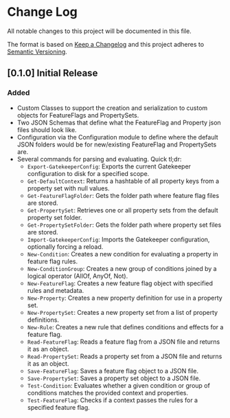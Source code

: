 # Change Log

All notable changes to this project will be documented in this file.

The format is based on [Keep a Changelog](http://keepachangelog.com/)
and this project adheres to [Semantic Versioning](http://semver.org/).

## [0.1.0] Initial Release

### Added

- Custom Classes to support the creation and serialization to custom objects for
  FeatureFlags and PropertySets.
- Two JSON Schemas that define what the FeatureFlag and Property json files
  should look like.
- Configuration via the Configuration module to define where the default JSON
  folders would be for new/existing FeatureFlag and PropertySets are.
- Several commands for parsing and evaluating. Quick tl;dr:
  - `Export-GatekeeperConfig`: Exports the current Gatekeeper configuration to
    disk for a specified scope.
  - `Get-DefaultContext`: Returns a hashtable of all property keys from a
    property set with null values.
  - `Get-FeatureFlagFolder`: Gets the folder path where feature flag files are
    stored.
  - `Get-PropertySet`: Retrieves one or all property sets from the default
    property set folder.
  - `Get-PropertySetFolder`: Gets the folder path where property set files are
    stored.
  - `Import-GatekeeperConfig`: Imports the Gatekeeper configuration, optionally
    forcing a reload.
  - `New-Condition`: Creates a new condition for evaluating a property in
    feature flag rules.
  - `New-ConditionGroup`: Creates a new group of conditions joined by a logical
    operator (AllOf, AnyOf, Not).
  - `New-FeatureFlag`: Creates a new feature flag object with specified rules
    and metadata.
  - `New-Property`: Creates a new property definition for use in a property set.
  - `New-PropertySet`: Creates a new property set from a list of property
    definitions.
  - `New-Rule`: Creates a new rule that defines conditions and effects for a
    feature flag.
  - `Read-FeatureFlag`: Reads a feature flag from a JSON file and returns it as
    an object.
  - `Read-PropertySet`: Reads a property set from a JSON file and returns it as
    an object.
  - `Save-FeatureFlag`: Saves a feature flag object to a JSON file.
  - `Save-PropertySet`: Saves a property set object to a JSON file.
  - `Test-Condition`: Evaluates whether a given condition or group of conditions
    matches the provided context and properties.
  - `Test-FeatureFlag`: Checks if a context passes the rules for a specified
    feature flag.
